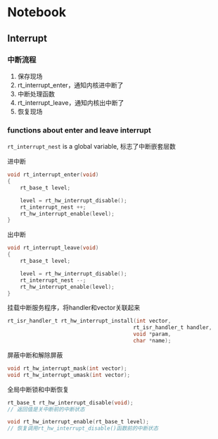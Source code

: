# Notebook
## Interrupt
### 中断流程
1. 保存现场
2. rt_interrupt_enter，通知内核进中断了
3. 中断处理函数
4. rt_interrupt_leave，通知内核出中断了
5. 恢复现场
### functions about enter and leave interrupt
`rt_interrupt_nest` is a global variable, 标志了中断嵌套层数

进中断
```c
void rt_interrupt_enter(void)
{
    rt_base_t level;

    level = rt_hw_interrupt_disable();
    rt_interrupt_nest ++;
    rt_hw_interrupt_enable(level);
}
```
出中断
```c
void rt_interrupt_leave(void)
{
    rt_base_t level;

    level = rt_hw_interrupt_disable();
    rt_interrupt_nest --;
    rt_hw_interrupt_enable(level);
}
```
挂载中断服务程序，将handler和vector关联起来
```c
rt_isr_handler_t rt_hw_interrupt_install(int vector,
                                        rt_isr_handler_t handler,
                                        void *param,
                                        char *name);
```
屏蔽中断和解除屏蔽
```c
void rt_hw_interrupt_mask(int vector);
void rt_hw_interrupt_umask(int vector);
```
全局中断锁和中断恢复
```c
rt_base_t rt_hw_interrupt_disable(void);
// 返回值是关中断前的中断状态

void rt_hw_interrupt_enable(rt_base_t level);
// 恢复调用rt_hw_interrupt_disable()函数前的中断状态
```